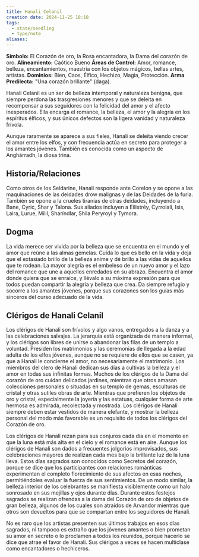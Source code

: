 ```yaml
---
title: Hanali Celanil
creation date: 2024-11-25 18:18
tags:
  - state/seedling
  - type/note
aliases:
---
```

**Símbolo:** El Corazón de oro, la Rosa encantadora, la Dama del corazón de oro.
**Alineamiento:** Caótico Bueno
**Áreas de Control:** Amor, romance, belleza, encantamientos, maestría con los objetos mágicos, bellas artes, artistas.
**Dominios:** Bien, Caos, Élfico, Hechizo, Magia, Protección.
**Arma Predilecta:** "Una corazón brillante" (daga).

Hanali Celanil es un ser de belleza intemporal y naturaleza benigna, que siempre perdona las trasgresiones menores y que se deleita en recompensar a sus seguidores con la felicidad del amor y el afecto inesperados. Ella encarga el romance, la belleza, el amor y la alegría en los espíritus élficos, y sus únicos defectos son la ligera vanidad y naturaleza frívola.

Aunque raramente se aparece a sus fieles, Hanali se deleita viendo crecer el amor entre los elfos, y con frecuencia actúa en secreto para proteger a los amantes jóvenes. También es conocida como un aspecto de Anghárradh, la diosa trina.

## Historia/Relaciones

Como otros de los Seldarine, Hanali responde ante Corelon y se opone a las maquinaciones de las deidades drow malignas y de las Deidades de la furia. También se opone a la crueles tiranías de otras deidades, incluyendo a Bane, Cyric, Shar y Talona. Sus aliados incluyen a Eilistréy, Cyrrolali, Isis, Laira, Lurue, Milil, Sharíndlar, Shila Peryroyl y Tymora.

## Dogma

La vida merece ser vivida por la belleza que se encuentra en el mundo y el amor que reúne a las almas gemelas. Cuida lo que es bello en la vida y deja que el extasiado brillo de la belleza anime y dé brillo a las vidas de aquellos que te rodean. La mayor alegría es el embeleso de un nuevo amor y el lazo del romance que une a aquellos enredados en su abrazo. Encuentra el amor donde quiera que se enraíce, y llévalo a su máxima expresión para que todos puedan compartir la alegría y belleza que crea. Da siempre refugio y socorre a los amantes jóvenes, porque sus corazones son los guías más sinceros del curso adecuado de la vida.

## Clérigos de Hanali Celanil

Los clérigos de Hanali son frívolos y algo vanos, entregados a la danza y a las celebraciones salvajes. La jerarquía está organizada de manera informal, y los clérigos son libres de unirse o abandonar las filas de un templo a voluntad. Presiden los matrimonios y las ceremonias de llegada a la edad adulta de los elfos jóvenes, aunque no se requiere de ellos que se casen, ya que a Hanali le concierne el amor, no necesariamente el matrimonio. Los miembros del clero de Hanali dedican sus días a cultivas la belleza y el amor en todas sus infinitas formas. Muchos de los clérigos de la Dama del corazón de oro cuidan delicados jardines, mientras que otros amasan colecciones personales o situadas en su templo de gemas, esculturas de cristal y otras sutiles obras de arte. Mientras que prefieren los objetos de oro y cristal, especialmente la joyería y las estatuas, cualquier forma de arte hermosa es admirada, recolectada y mostrada. Los clérigos de Hanali siempre deben estar vestidos de manera elefante, y mostrar la belleza personal del modo más favorable es un requisito de todos los clérigos del Corazón de oro.

Los clérigos de Hanali rezan para sus conjuros cada día en el momento en que la luna está más alta en el cielo y el romance está en aire. Aunque los clérigos de Hanali son dados a frecuentes jolgorios improvisados, sus celebraciones mayores de realizan cada mes bajo la brillante luz de la luna lleva. Estos días sagrados son conocidos como Secretos del corazón, porque se dice que los participantes con relaciones románticas experimentan el completo florecimiento de sus afectos en esas noches, permitiéndoles evaluar la fuerza de sus sentimientos. De un modo similar, la belleza interior de los celebrantes se manifiesta visiblemente como un halo sonrosado en sus mejillas y ojos durante días. Durante estos festejos sagrados se realizan ofrendas a la dama del Corazón de oro de objetos de gran belleza, algunos de los cuales son atraídos de Arvandor mientras que otros son devueltos para que se compartan entre los seguidores de Hanali.

No es raro que los artistas presenten sus últimos trabajos en esos días sagrados, ni tampoco es extraño que los jóvenes amantes o bien prometan su amor en secreto o lo proclamen a todos los reunidos, porque hacerlo se dice que atrae el favor de Hanali. Sus clérigos a veces se hacen multiclase como encantadores o hechiceros.